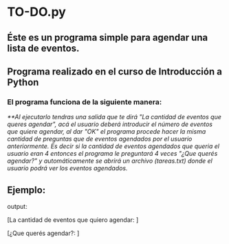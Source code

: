 # **TO-DO.py**

## Éste es un programa simple para agendar una lista de eventos.

## Programa realizado en el curso de Introducción a Python

### El programa funciona de la siguiente manera: 
_**Al ejecutarlo tendras una salida que te dirá "La cantidad de eventos que queres agendar", acá el usuario deberá 
introducir el número de eventos que quiere agendar, al dar "OK" el programa procede hacer la misma cantidad de preguntas que de eventos agendados por el usuario anteriormente. Es decir si la cantidad de eventos agendados que queria el usuario eran 4 entonces el programa le preguntará 4 veces "¿Que querés agendar?" y
automáticamente se abrirá un archivo (tareas.txt) donde el usuario podrá ver los eventos agendados._

## Ejemplo:

output:

[La cantidad de eventos que quiero agendar: ]

[¿Que querés agendar?: ]
